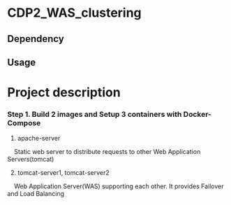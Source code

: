 # CDP2_WAS_clustering


## Dependency

## Usage



# Project description

### Step 1. Build 2 images and Setup 3 containers with Docker-Compose

1. apache-server

&nbsp;&nbsp;&nbsp;&nbsp;Static web server to distribute requests to other Web Application Servers(tomcat)


2. tomcat-server1, tomcat-server2

&nbsp;&nbsp;&nbsp;&nbsp;Web Application Server(WAS) supporting each other. It provides Failover and Load  Balancing


